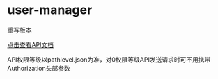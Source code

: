# user-manager
重写版本

[点击查看API文档](https://fiy-pc.github.io/user-manager/)

API权限等级以pathlevel.json为准，对0权限等级API发送请求时可不用携带Authorization头部参数
